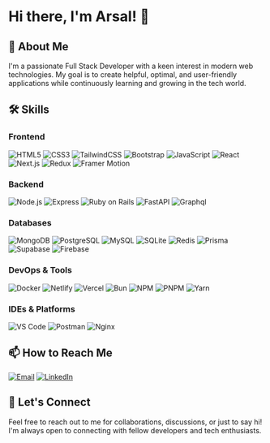 # Hi there, I'm Arsal! 👋

## 🌟 About Me

I'm a passionate Full Stack Developer with a keen interest in modern web technologies. My goal is to create helpful, optimal, and user-friendly applications while continuously learning and growing in the tech world.

## 🛠 Skills

### **Frontend**
![HTML5](https://img.shields.io/badge/-HTML5-E34F26?style=flat-square&logo=html5&logoColor=white)
![CSS3](https://img.shields.io/badge/-CSS3-1572B6?style=flat-square&logo=css3)
![TailwindCSS](https://img.shields.io/badge/-TailwindCSS-38B2AC?style=flat-square&logo=tailwind-css)
![Bootstrap](https://img.shields.io/badge/-Bootstrap-7952B3?style=flat-square&logo=bootstrap)
![JavaScript](https://img.shields.io/badge/-JavaScript-F7DF1E?style=flat-square&logo=javascript&logoColor=black)
![React](https://img.shields.io/badge/-React-61DAFB?style=flat-square&logo=react)
![Next.js](https://img.shields.io/badge/-Next.js-000000?style=flat-square&logo=next-dot-js)
![Redux](https://img.shields.io/badge/-Redux-764ABC?style=flat-square&logo=redux&logoColor=white)
![Framer Motion](https://img.shields.io/badge/-Framer_Motion-0055FF?style=flat-square&logo=framer&logoColor=white)

### **Backend**
![Node.js](https://img.shields.io/badge/-Node.js-339933?style=flat-square&logo=node-dot-js&logoColor=white)
![Express](https://img.shields.io/badge/-Express-000000?style=flat-square&logo=express&logoColor=white)
![Ruby on Rails](https://img.shields.io/badge/-Ruby_on_Rails-CC0000?style=flat-square&logo=ruby-on-rails&logoColor=white)
![FastAPI](https://img.shields.io/badge/-FastAPI-009688?style=flat-square&logo=fastapi&logoColor=white)
![Graphql](https://img.shields.io/badge/Graphql?style=flat-square&logo=apollographql&logoColor=white)

### **Databases**
![MongoDB](https://img.shields.io/badge/-MongoDB-47A248?style=flat-square&logo=mongodb&logoColor=white)
![PostgreSQL](https://img.shields.io/badge/-PostgreSQL-4169E1?style=flat-square&logo=postgresql&logoColor=white)
![MySQL](https://img.shields.io/badge/-MySQL-4479A1?style=flat-square&logo=mysql&logoColor=white)
![SQLite](https://img.shields.io/badge/-SQLite-003B57?style=flat-square&logo=sqlite&logoColor=white)
![Redis](https://img.shields.io/badge/-Redis-DC382D?style=flat-square&logo=redis&logoColor=white)
![Prisma](https://img.shields.io/badge/-Prisma-2D3748?style=flat-square&logo=prisma&logoColor=white)
![Supabase](https://img.shields.io/badge/-Supabase-3ECF8E?style=flat-square&logo=supabase&logoColor=white)
![Firebase](https://img.shields.io/badge/-Firebase-FFCA28?style=flat-square&logo=firebase&logoColor=black)

### **DevOps & Tools**
![Docker](https://img.shields.io/badge/-Docker-2496ED?style=flat-square&logo=docker&logoColor=white)
![Netlify](https://img.shields.io/badge/-Netlify-00C7B7?style=flat-square&logo=netlify&logoColor=white)
![Vercel](https://img.shields.io/badge/-Vercel-000000?style=flat-square&logo=vercel&logoColor=white)
![Bun](https://img.shields.io/badge/-Bun-000000?style=flat-square&logo=bun&logoColor=white)
![NPM](https://img.shields.io/badge/-NPM-CB3837?style=flat-square&logo=npm&logoColor=white)
![PNPM](https://img.shields.io/badge/-PNPM-F69220?style=flat-square&logo=pnpm&logoColor=white)
![Yarn](https://img.shields.io/badge/-Yarn-2C8EBB?style=flat-square&logo=yarn&logoColor=white)

### **IDEs & Platforms**
![VS Code](https://img.shields.io/badge/-VS_Code-007ACC?style=flat-square&logo=visual-studio-code&logoColor=white)
![Postman](https://img.shields.io/badge/-Postman-FF6C37?style=flat-square&logo=postman&logoColor=white)
![Nginx](https://img.shields.io/badge/-Nginx-009639?style=flat-square&logo=nginx&logoColor=white)


## 📫 How to Reach Me

[![Email](https://img.shields.io/badge/-Email-D14836?style=flat-square&logo=gmail&logoColor=white)](mailto:thepeacedevelopers@gmail.com)
[![LinkedIn](https://img.shields.io/badge/-LinkedIn-0077B5?style=flat-square&logo=linkedin&logoColor=white)](https://linkedin.com/in/arsalan-ahmad-934247255)

## 💬 Let's Connect

Feel free to reach out to me for collaborations, discussions, or just to say hi! I'm always open to connecting with fellow developers and tech enthusiasts.
